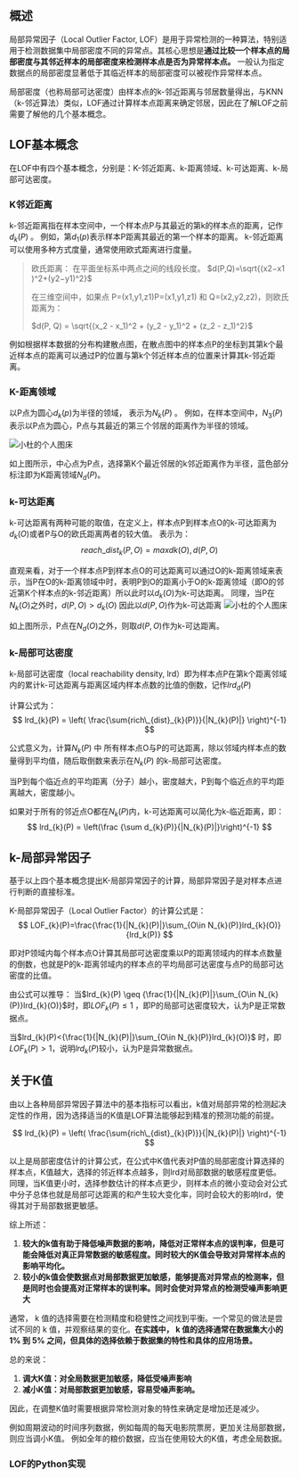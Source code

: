 
## 概述

局部异常因子（Local Outlier Factor, LOF）是用于异常检测的一种算法，特别适用于检测数据集中局部密度不同的异常点。其核心思想是**通过比较一个样本点的局部密度与其邻近样本的局部密度来检测样本点是否为异常样本点。**
一般认为指定数据点的局部密度显著低于其临近样本的局部密度可以被视作异常样本点。

局部密度（也称局部可达密度）由样本点的k-邻近距离与邻居数量得出，与KNN（k-邻近算法）类似，LOF通过计算样本点距离来确定邻居，因此在了解LOF之前需要了解他的几个基本概念。

## LOF基本概念

在LOF中有四个基本概念，分别是：K-邻近距离、k-距离领域、k-可达距离、k-局部可达密度。

### K邻近距离

k-邻近距离指在样本空间中，一个样本点P与其最近的第k的样本点的距离，记作$d_k(P)$ 。
例如，第$d_{1}(p)$表示样本P距离其最近的第一个样本的距离。
k-邻近距离可以使用多种方式度量，通常使用欧式距离进行度量。
> 欧氏距离： 在平面坐标系中两点之间的线段长度。
> $d(P,Q)=\sqrt{(x2​−x1​)^2+(y2​−y1​)^2}​$
> 
> 在三维空间中，如果点 P=(x1,y1,z1)P=(x1​,y1​,z1​) 和 Q=(x2,y2,z2)，则欧氏距离为：
> 
> $d(P, Q) = \sqrt{(x_2 - x_1)^2 + (y_2 - y_1)^2 + (z_2 - z_1)^2}​$

例如根据样本数据的分布构建散点图，在散点图中的样本点P的坐标到其第k个最近样本点的距离可以通过P的位置与第k个邻近样本点的位置来计算其k-邻近距离。

### K-距离领域

以P点为圆心$d_{k}(p)$为半径的领域， 表示为$N_{k}(P)$ 。
例如，在样本空间中，$N_{3}(P)$表示以P点为圆心，P点与其最近的第三个邻居的距离作为半径的领域。

![小杜的个人图床](http://src.xiaodu0.com/2024/08/12/669f6a62cde64211999cb366c8d1652b.png)


如上图所示，中心点为P点，选择第K个最近邻居的k邻近距离作为半径，蓝色部分标注即为K距离领域$N_d(P)$。

### k-可达距离

k-可达距离有两种可能的取值，在定义上，样本点P到样本点O的k-可达距离为$d_{k}(O)$或者P与O的欧氏距离两者的较大值。
表示为：
$$
reach\_dist_k(P,O)=max{dk(O),d(P,O)}
$$

直观来看，对于一个样本点P到样本点O的可达距离可以通过O的k-距离领域来表示，当P在O的k-距离领域中时，表明P到O的距离小于O的k-距离领域（即O的邻近第K个样本点的k-邻近距离）所以此时以$d_{k}(O)$为k-可达距离。
同理，当P在$N_{k}(O)$之外时，$d(P,O)>d_{k}(O)$ 因此以$d(P,O)$作为k-可达距离
![小杜的个人图床](http://src.xiaodu0.com/2024/08/12/f5470ceeae35bb672ae7403aed6aa80a.png)

如上图所示，P点在$N_{d}(O)$之外，则取$d(P,O)$作为k-可达距离。

### k-局部可达密度

k-局部可达密度（local reachability density, lrd）即为样本点P在第k个距离邻域内的累计k-可达距离与距离区域内样本点数的比值的倒数，记作$lrd_{d}(P)$

计算公式为：
$$
lrd_{k}(P) = \left( \frac{\sum{rich\_{dist}_{k}(P)}}{|N_{k}(P)|}  \right)^{-1}
$$

公式意义为，计算$N_{k}(P)$ 中 所有样本点O与P的可达距离，除以邻域内样本点的数量得到平均值，随后取倒数来表示在$N_{k}(P)$ 的k-局部可达密度。

当P到每个临近点的平均距离（分子）越小，密度越大，P到每个临近点的平均距离越大，密度越小。

如果对于所有的邻近点O都在$N_{k}(P)$内，k-可达距离可以简化为k-临近距离，即：
$$
lrd_{k}(P) = \left(\frac {\sum d_{k}(P)}{|N_{k}(P)|}\right)^{-1}
$$

## k-局部异常因子

基于以上四个基本概念提出K-局部异常因子的计算，局部异常因子是对样本点进行判断的直接标准。

K-局部异常因子（Local Outlier Factor）的计算公式是：
$$
LOF_{k}(P)=\frac{\frac{1}{|N_{k}(P)|}\sum_{O\in N_{k}(P)}lrd_{k}(O)}{lrd_k(P)}
$$

即对P领域内每个样本点O计算其局部可达密度乘以P的距离领域内的样本点数量的倒数，也就是P的k-距离邻域内的样本点的平均局部可达密度与点P的局部可达密度的比值。

由公式可以推导：
当$lrd_{k}(P) \geq {\frac{1}{|N_{k}(P)|}\sum_{O\in N_{k}(P)}lrd_{k}(O)}$时，即$LOF_{k}(P) \leq 1$ ，即P的局部可达密度较大，认为P是正常数据点。

当$lrd_{k}(P)<{\frac{1}{|N_{k}(P)|}\sum_{O\in N_{k}(P)}lrd_{k}(O)}$  时，即$LOF_{k}(P) > 1$，说明$lrd_{k}(P)$较小，认为P是异常数据点。

## 关于K值

由以上各种局部异常因子算法中的基本指标可以看出，k值对局部异常的检测起决定性的作用，因为选择适当的K值是LOF算法能够起到精准的预测功能的前提。



$$
lrd_{k}(P) = \left( \frac{\sum{rich\_{dist}_{k}(P)}}{|N_{k}(P)|}  \right)^{-1}
$$

以上是局部密度估计的计算公式，在公式中K值代表对P值的局部密度计算选择的样本点，K值越大，选择的邻近样本点越多，则lrd对局部数据的敏感程度更低。
同理，当K值更小时，选择参数估计的样本点更少，则样本点的微小变动会对公式中分子总体也就是局部可达距离的和产生较大变化率，同时会较大的影响lrd，使得其对于局部数据更敏感。

综上所述：
1. **较大的k值有助于降低噪声数据的影响，降低对正常样本点的误判率，但是可能会降低对真正异常数据的敏感程度。同时较大的K值会导致对异常样本点的影响平均化。**
2. **较小的k值会使数据点对局部数据更加敏感，能够提高对异常点的检测率，但是同时也会提高对正常样本的误判率。同时会使对异常点的检测受噪声影响更大**


通常， k 值的选择需要在检测精度和稳健性之间找到平衡。一个常见的做法是尝试不同的 k 值，并观察结果的变化。**在实践中， k 值的选择通常在数据集大小的 1% 到 5% 之间，但具体的选择依赖于数据集的特性和具体的应用场景。**



总的来说：
1. **调大K值：对全局数据更加敏感，降低受噪声影响**
2. **减小K值：对局部数据更加敏感，容易受噪声影响。**

因此，在调整K值时需要根据异常检测对象的特性来确定是增加还是减少。

例如周期波动的时间序列数据，例如每周的每天电影院票房，更加关注局部数据，则应当调小K值。
例如全年的粮价数据，应当在使用较大的K值，考虑全局数据。

### LOF的Python实现

